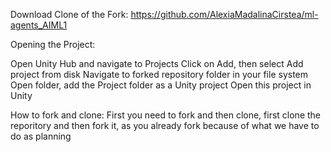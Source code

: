 Download Clone of the Fork:
https://github.com/AlexiaMadalinaCirstea/ml-agents_AIML1

Opening the Project:

Open Unity Hub and navigate to Projects
Click on Add, then select Add project from disk
Navigate to forked repository folder in your file system
Open folder, add the Project folder as a Unity project
Open this project in Unity

How to fork and clone:
First you need to fork and then clone, first clone the reporitory and then fork it, as you already fork because of what we have to do as planning
